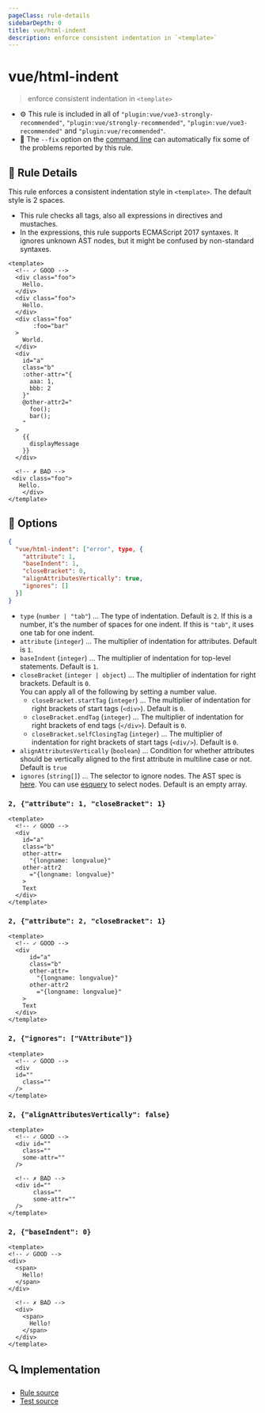 ```yaml
---
pageClass: rule-details
sidebarDepth: 0
title: vue/html-indent
description: enforce consistent indentation in `<template>`
---
```

# vue/html-indent
> enforce consistent indentation in `<template>`

- :gear: This rule is included in all of `"plugin:vue/vue3-strongly-recommended"`, `"plugin:vue/strongly-recommended"`, `"plugin:vue/vue3-recommended"` and `"plugin:vue/recommended"`.
- :wrench: The `--fix` option on the [command line](https://eslint.org/docs/user-guide/command-line-interface#fixing-problems) can automatically fix some of the problems reported by this rule.

## :book: Rule Details

This rule enforces a consistent indentation style in `<template>`. The default style is 2 spaces.

- This rule checks all tags, also all expressions in directives and mustaches.
- In the expressions, this rule supports ECMAScript 2017 syntaxes. It ignores unknown AST nodes, but it might be confused by non-standard syntaxes.

<eslint-code-block fix :rules="{'vue/html-indent': ['error']}">

```vue
<template>
  <!-- ✓ GOOD -->
  <div class="foo">
    Hello.
  </div>
  <div class="foo">
    Hello.
  </div>
  <div class="foo"
       :foo="bar"
  >
    World.
  </div>
  <div
    id="a"
    class="b"
    :other-attr="{
      aaa: 1,
      bbb: 2
    }"
    @other-attr2="
      foo();
      bar();
    "
  >
    {{
      displayMessage
    }}
  </div>

  <!-- ✗ BAD -->
 <div class="foo">
   Hello.
    </div>
</template>
```

</eslint-code-block>

## :wrench: Options

```json
{
  "vue/html-indent": ["error", type, {
    "attribute": 1,
    "baseIndent": 1,
    "closeBracket": 0,
    "alignAttributesVertically": true,
    "ignores": []
  }]
}
```

- `type` (`number | "tab"`) ... The type of indentation. Default is `2`. If this is a number, it's the number of spaces for one indent. If this is `"tab"`, it uses one tab for one indent.
- `attribute` (`integer`) ... The multiplier of indentation for attributes. Default is `1`.
- `baseIndent` (`integer`) ... The multiplier of indentation for top-level statements. Default is `1`.
- `closeBracket` (`integer | object`) ... The multiplier of indentation for right brackets. Default is `0`.  
  You can apply all of the following by setting a number value.
  - `closeBracket.startTag` (`integer`) ... The multiplier of indentation for right brackets of start tags (`<div>`). Default is `0`.
  - `closeBracket.endTag` (`integer`) ... The multiplier of indentation for right brackets of end tags (`</div>`). Default is `0`.
  - `closeBracket.selfClosingTag` (`integer`) ... The multiplier of indentation for right brackets of start tags (`<div/>`). Default is `0`.
- `alignAttributesVertically` (`boolean`) ... Condition for whether attributes should be vertically aligned to the first attribute in multiline case or not. Default is `true`
- `ignores` (`string[]`) ... The selector to ignore nodes. The AST spec is [here](https://github.com/mysticatea/vue-eslint-parser/blob/master/docs/ast.md). You can use [esquery](https://github.com/estools/esquery#readme) to select nodes. Default is an empty array.

### `2, {"attribute": 1, "closeBracket": 1}`

<eslint-code-block fix :rules="{'vue/html-indent': ['error', 2, {attribute: 1, closeBracket: 1}]}">

```vue
<template>
  <!-- ✓ GOOD -->
  <div
    id="a"
    class="b"
    other-attr=
      "{longname: longvalue}"
    other-attr2
      ="{longname: longvalue}"
    >
    Text
  </div>
</template>
```

</eslint-code-block>

### `2, {"attribute": 2, "closeBracket": 1}`

<eslint-code-block fix :rules="{'vue/html-indent': ['error', 2, {attribute: 2, closeBracket: 1}]}">

```vue
<template>
  <!-- ✓ GOOD -->
  <div
      id="a"
      class="b"
      other-attr=
        "{longname: longvalue}"
      other-attr2
        ="{longname: longvalue}"
    >
    Text
  </div>
</template>
```

</eslint-code-block>

### `2, {"ignores": ["VAttribute"]}`

<eslint-code-block fix :rules="{'vue/html-indent': ['error', 2, {ignores: ['VAttribute']}]}">

```vue
<template>
  <!-- ✓ GOOD -->
  <div
  id=""
    class=""
  />
</template>
```

</eslint-code-block>

### `2, {"alignAttributesVertically": false}`

<eslint-code-block fix :rules="{'vue/html-indent': ['error', 2, {alignAttributesVertically: false}]}">

```vue
<template>
  <!-- ✓ GOOD -->
  <div id=""
    class=""
    some-attr=""
  />

  <!-- ✗ BAD -->
  <div id=""
       class=""
       some-attr=""
  />
</template>
```

</eslint-code-block>

### `2, {"baseIndent": 0}`

<eslint-code-block fix :rules="{'vue/html-indent': ['error', 2, {baseIndent: 0}]}">

```vue
<template>
<!-- ✓ GOOD -->
<div>
  <span>
    Hello!
  </span>
</div>

  <!-- ✗ BAD -->
  <div>
    <span>
      Hello!
    </span>
  </div>
</template>
```

</eslint-code-block>

## :mag: Implementation

- [Rule source](https://github.com/vuejs/eslint-plugin-vue/blob/master/lib/rules/html-indent.js)
- [Test source](https://github.com/vuejs/eslint-plugin-vue/blob/master/tests/lib/rules/html-indent.js)

